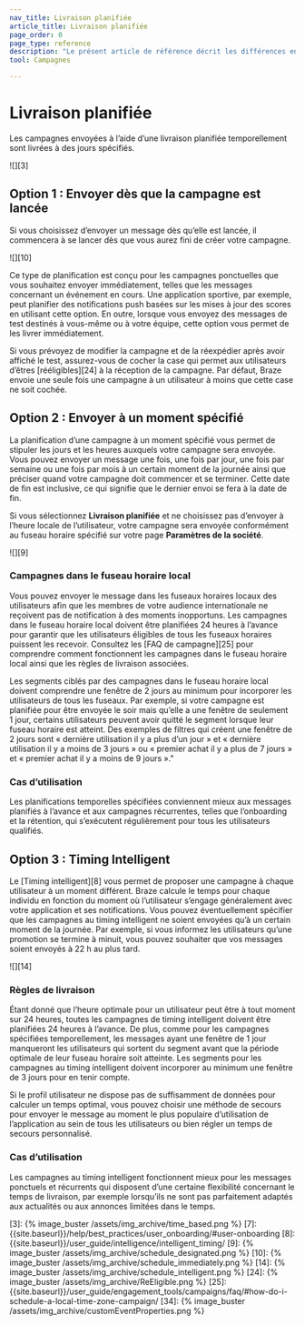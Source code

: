 ```yaml
---
nav_title: Livraison planifiée
article_title: Livraison planifiée
page_order: 0
page_type: reference
description: "Le présent article de référence décrit les différences entre les options de planification temporelle pour la livraison de campagnes."
tool: Campagnes

---
```


# Livraison planifiée

Les campagnes envoyées à l’aide d’une livraison planifiée temporellement sont livrées à des jours spécifiés.

![][3]

## Option 1 : Envoyer dès que la campagne est lancée

Si vous choisissez d’envoyer un message dès qu’elle est lancée, il commencera à se lancer dès que vous aurez fini de créer votre campagne.

![][10]

Ce type de planification est conçu pour les campagnes ponctuelles que vous souhaitez envoyer immédiatement, telles que les messages concernant un événement en cours. Une application sportive, par exemple, peut planifier des notifications push basées sur les mises à jour des scores en utilisant cette option. En outre, lorsque vous envoyez des messages de test destinés à vous-même ou à votre équipe, cette option vous permet de les livrer immédiatement. 

Si vous prévoyez de modifier la campagne et de la réexpédier après avoir affiché le test, assurez-vous de cocher la case qui permet aux utilisateurs d’êtres [rééligibles][24] à la réception de la campagne. Par défaut, Braze envoie une seule fois une campagne à un utilisateur à moins que cette case ne soit cochée.

## Option 2 : Envoyer à un moment spécifié

La planification d’une campagne à un moment spécifié vous permet de stipuler les jours et les heures auxquels votre campagne sera envoyée. Vous pouvez envoyer un message une fois, une fois par jour, une fois par semaine ou une fois par mois à un certain moment de la journée ainsi que préciser quand votre campagne doit commencer et se terminer. Cette date de fin est inclusive, ce qui signifie que le dernier envoi se fera à la date de fin. 

Si vous sélectionnez **Livraison planifiée** et ne choisissez pas d’envoyer à l’heure locale de l’utilisateur, votre campagne sera envoyée conformément au fuseau horaire spécifié sur votre page **Paramètres de la société**.

![][9]

### Campagnes dans le fuseau horaire local

Vous pouvez envoyer le message dans les fuseaux horaires locaux des utilisateurs afin que les membres de votre audience internationale ne reçoivent pas de notification à des moments inopportuns. Les campagnes dans le fuseau horaire local doivent être planifiées 24 heures à l’avance pour garantir que les utilisateurs éligibles de tous les fuseaux horaires puissent les recevoir. Consultez les [FAQ de campagne][25] pour comprendre comment fonctionnent les campagnes dans le fuseau horaire local ainsi que les règles de livraison associées.

Les segments ciblés par des campagnes dans le fuseau horaire local doivent comprendre une fenêtre de 2 jours au minimum pour incorporer les utilisateurs de tous les fuseaux. Par exemple, si votre campagne est planifiée pour être envoyée le soir mais qu’elle a une fenêtre de seulement 1 jour, certains utilisateurs peuvent avoir quitté le segment lorsque leur fuseau horaire est atteint. Des exemples de filtres qui créent une fenêtre de 2 jours sont « dernière utilisation il y a plus d’un jour » et « dernière utilisation il y a moins de 3 jours » ou « premier achat il y a plus de 7 jours » et « premier achat il y a moins de 9 jours »."

### Cas d’utilisation

Les planifications temporelles spécifiées conviennent mieux aux messages planifiés à l’avance et aux campagnes récurrentes, telles que l’onboarding et la rétention, qui s’exécutent régulièrement pour tous les utilisateurs qualifiés.

## Option 3 : Timing Intelligent

Le [Timing intelligent][8] vous permet de proposer une campagne à chaque utilisateur à un moment différent. Braze calcule le temps pour chaque individu en fonction du moment où l’utilisateur s’engage généralement avec votre application et ses notifications. Vous pouvez éventuellement spécifier que les campagnes au timing intelligent ne soient envoyées qu’à un certain moment de la journée. Par exemple, si vous informez les utilisateurs qu’une promotion se termine à minuit, vous pouvez souhaiter que vos messages soient envoyés à 22 h au plus tard.

![][14]

### Règles de livraison

Étant donné que l’heure optimale pour un utilisateur peut être à tout moment sur 24 heures, toutes les campagnes de timing intelligent doivent être planifiées 24 heures à l’avance. De plus, comme pour les campagnes spécifiées temporellement, les messages ayant une fenêtre de 1 jour manqueront les utilisateurs qui sortent du segment avant que la période optimale de leur fuseau horaire soit atteinte. Les segments pour les campagnes au timing intelligent doivent incorporer au minimum une fenêtre de 3 jours pour en tenir compte.

Si le profil utilisateur ne dispose pas de suffisamment de données pour calculer un temps optimal, vous pouvez choisir une méthode de secours pour envoyer le message au moment le plus populaire d’utilisation de l’application au sein de tous les utilisateurs ou bien régler un temps de secours personnalisé. 

### Cas d’utilisation

Les campagnes au timing intelligent fonctionnent mieux pour les messages ponctuels et récurrents qui disposent d’une certaine flexibilité concernant le temps de livraison, par exemple lorsqu’ils ne sont pas parfaitement adaptés aux actualités ou aux annonces limitées dans le temps.

[3]: {% image_buster /assets/img_archive/time_based.png %}
[7]: {{site.baseurl}}/help/best_practices/user_onboarding/#user-onboarding
[8]: {{site.baseurl}}/user_guide/intelligence/intelligent_timing/
[9]: {% image_buster /assets/img_archive/schedule_designated.png %}
[10]: {% image_buster /assets/img_archive/schedule_immediately.png %}
[14]: {% image_buster /assets/img_archive/schedule_intelligent.png %}
[24]: {% image_buster /assets/img_archive/ReEligible.png %}
[25]: {{site.baseurl}}/user_guide/engagement_tools/campaigns/faq/#how-do-i-schedule-a-local-time-zone-campaign/
[34]: {% image_buster /assets/img_archive/customEventProperties.png %}
